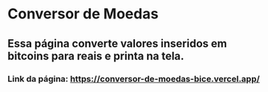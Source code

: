 # Conversor de Moedas
## Essa página converte valores inseridos em bitcoins para reais e printa na tela.
### Link da página: https://conversor-de-moedas-bice.vercel.app/
